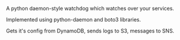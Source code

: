 A python daemon-style watchdog which watches over your services.

Implemented using python-daemon and boto3 libraries.

Gets it's config from DynamoDB, sends logs to S3, messages to SNS.
